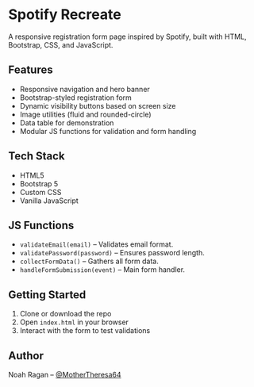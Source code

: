 # Spotify Recreate

A responsive registration form page inspired by Spotify, built with HTML, Bootstrap, CSS, and JavaScript.

## Features

- Responsive navigation and hero banner
- Bootstrap-styled registration form
- Dynamic visibility buttons based on screen size
- Image utilities (fluid and rounded-circle)
- Data table for demonstration
- Modular JS functions for validation and form handling

## Tech Stack

- HTML5
- Bootstrap 5
- Custom CSS
- Vanilla JavaScript

## JS Functions

- `validateEmail(email)` – Validates email format.
- `validatePassword(password)` – Ensures password length.
- `collectFormData()` – Gathers all form data.
- `handleFormSubmission(event)` – Main form handler.

## Getting Started

1. Clone or download the repo
2. Open `index.html` in your browser
3. Interact with the form to test validations

## Author

Noah Ragan – [@MotherTheresa64](https://github.com/MotherTheresa64)
